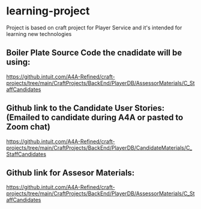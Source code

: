 # learning-project
Project is based on craft project for Player Service and it's intended for learning new technologies

## Boiler Plate Source Code the cnadidate will be using:
https://github.intuit.com/A4A-Refined/craft-projects/tree/main/CraftProjects/BackEnd/PlayerDB/AssessorMaterials/C_StaffCandidates

## Github link to the Candidate User Stories: (Emailed to candidate during A4A or pasted to Zoom chat)
https://github.intuit.com/A4A-Refined/craft-projects/tree/main/CraftProjects/BackEnd/PlayerDB/CandidateMaterials/C_StaffCandidates

## Github link for Assesor Materials:
https://github.intuit.com/A4A-Refined/craft-projects/tree/main/CraftProjects/BackEnd/PlayerDB/AssessorMaterials/C_StaffCandidates

